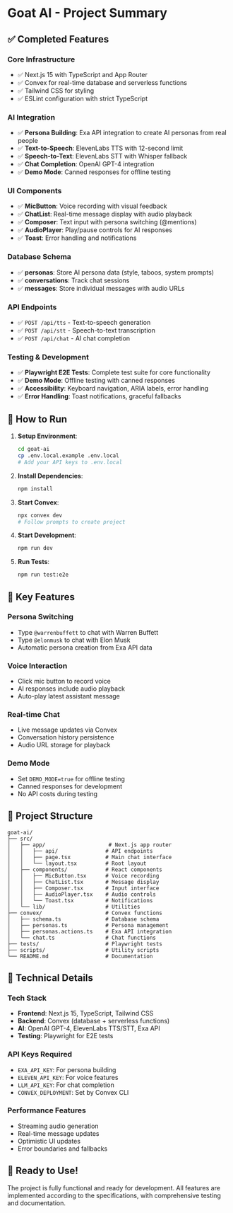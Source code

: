 # Goat AI - Project Summary

## ✅ Completed Features

### Core Infrastructure
- ✅ Next.js 15 with TypeScript and App Router
- ✅ Convex for real-time database and serverless functions
- ✅ Tailwind CSS for styling
- ✅ ESLint configuration with strict TypeScript

### AI Integration
- ✅ **Persona Building**: Exa API integration to create AI personas from real people
- ✅ **Text-to-Speech**: ElevenLabs TTS with 12-second limit
- ✅ **Speech-to-Text**: ElevenLabs STT with Whisper fallback
- ✅ **Chat Completion**: OpenAI GPT-4 integration
- ✅ **Demo Mode**: Canned responses for offline testing

### UI Components
- ✅ **MicButton**: Voice recording with visual feedback
- ✅ **ChatList**: Real-time message display with audio playback
- ✅ **Composer**: Text input with persona switching (@mentions)
- ✅ **AudioPlayer**: Play/pause controls for AI responses
- ✅ **Toast**: Error handling and notifications

### Database Schema
- ✅ **personas**: Store AI persona data (style, taboos, system prompts)
- ✅ **conversations**: Track chat sessions
- ✅ **messages**: Store individual messages with audio URLs

### API Endpoints
- ✅ `POST /api/tts` - Text-to-speech generation
- ✅ `POST /api/stt` - Speech-to-text transcription
- ✅ `POST /api/chat` - AI chat completion

### Testing & Development
- ✅ **Playwright E2E Tests**: Complete test suite for core functionality
- ✅ **Demo Mode**: Offline testing with canned responses
- ✅ **Accessibility**: Keyboard navigation, ARIA labels, error handling
- ✅ **Error Handling**: Toast notifications, graceful fallbacks

## 🚀 How to Run

1. **Setup Environment**:
   ```bash
   cd goat-ai
   cp .env.local.example .env.local
   # Add your API keys to .env.local
   ```

2. **Install Dependencies**:
   ```bash
   npm install
   ```

3. **Start Convex**:
   ```bash
   npx convex dev
   # Follow prompts to create project
   ```

4. **Start Development**:
   ```bash
   npm run dev
   ```

5. **Run Tests**:
   ```bash
   npm run test:e2e
   ```

## 🎯 Key Features

### Persona Switching
- Type `@warrenbuffett` to chat with Warren Buffett
- Type `@elonmusk` to chat with Elon Musk
- Automatic persona creation from Exa API data

### Voice Interaction
- Click mic button to record voice
- AI responses include audio playback
- Auto-play latest assistant message

### Real-time Chat
- Live message updates via Convex
- Conversation history persistence
- Audio URL storage for playback

### Demo Mode
- Set `DEMO_MODE=true` for offline testing
- Canned responses for development
- No API costs during testing

## 📁 Project Structure

```
goat-ai/
├── src/
│   ├── app/                    # Next.js app router
│   │   ├── api/               # API endpoints
│   │   ├── page.tsx           # Main chat interface
│   │   └── layout.tsx         # Root layout
│   ├── components/            # React components
│   │   ├── MicButton.tsx      # Voice recording
│   │   ├── ChatList.tsx       # Message display
│   │   ├── Composer.tsx       # Input interface
│   │   ├── AudioPlayer.tsx    # Audio controls
│   │   └── Toast.tsx          # Notifications
│   └── lib/                   # Utilities
├── convex/                    # Convex functions
│   ├── schema.ts              # Database schema
│   ├── personas.ts            # Persona management
│   ├── personas.actions.ts    # Exa API integration
│   └── chat.ts                # Chat functions
├── tests/                     # Playwright tests
├── scripts/                   # Utility scripts
└── README.md                  # Documentation
```

## 🔧 Technical Details

### Tech Stack
- **Frontend**: Next.js 15, TypeScript, Tailwind CSS
- **Backend**: Convex (database + serverless functions)
- **AI**: OpenAI GPT-4, ElevenLabs TTS/STT, Exa API
- **Testing**: Playwright for E2E tests

### API Keys Required
- `EXA_API_KEY`: For persona building
- `ELEVEN_API_KEY`: For voice features
- `LLM_API_KEY`: For chat completion
- `CONVEX_DEPLOYMENT`: Set by Convex CLI

### Performance Features
- Streaming audio generation
- Real-time message updates
- Optimistic UI updates
- Error boundaries and fallbacks

## 🎉 Ready to Use!

The project is fully functional and ready for development. All features are implemented according to the specifications, with comprehensive testing and documentation.
